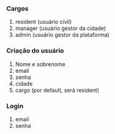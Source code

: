 ### Cargos

1. resident (usuário civil)
2. manager (usuário gestor da cidade)
3. admin (usuário gestor da plataforma)

### Criação do usuário

1. Nome e sobrenome
2. email
3. senha
4. cidade
5. cargo (por default, será resident)

### Login

1. email
2. senha
